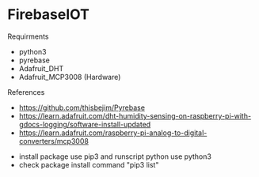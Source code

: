 # FirebaseIOT

Requirments
- python3
- pyrebase
- Adafruit_DHT
- Adafruit_MCP3008 (Hardware) 

References
- https://github.com/thisbejim/Pyrebase
- https://learn.adafruit.com/dht-humidity-sensing-on-raspberry-pi-with-gdocs-logging/software-install-updated
- https://learn.adafruit.com/raspberry-pi-analog-to-digital-converters/mcp3008

* install package use pip3 and runscript python use python3
* check package install command "pip3 list"
